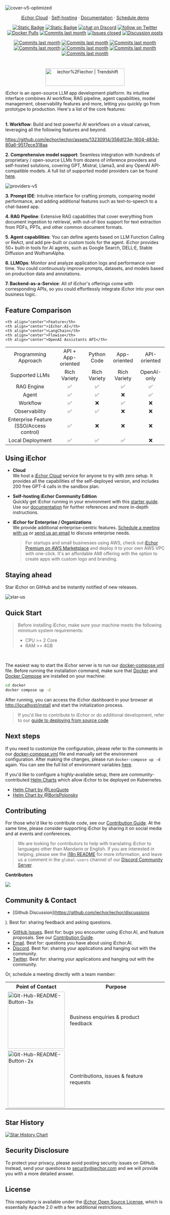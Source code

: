 ![cover-v5-optimized](https://github.com/iechor/iechor/assets/13230914/f9e19af5-61ba-4119-b926-d10c4c06ebab)

<p align="center">
  <a href="https://cloud.iechor.com">iEchor Cloud</a> ·
  <a href="https://docs.iechor.com/getting-started/install-self-hosted">Self-hosting</a> ·
  <a href="https://docs.iechor.com">Documentation</a> ·
  <a href="https://cal.com/guchenhe/iechor-demo">Schedule demo</a>
</p>

<p align="center">
    <a href="https://iechor.com" target="_blank">
        <img alt="Static Badge" src="https://img.shields.io/badge/Product-F04438"></a>
    <a href="https://iechor.com/pricing" target="_blank">
        <img alt="Static Badge" src="https://img.shields.io/badge/free-pricing?logo=free&color=%20%23155EEF&label=pricing&labelColor=%20%23528bff"></a>
    <a href="https://discord.gg/FngNHpbcY7" target="_blank">
        <img src="https://img.shields.io/discord/1082486657678311454?logo=discord&labelColor=%20%235462eb&logoColor=%20%23f5f5f5&color=%20%235462eb"
            alt="chat on Discord"></a>
    <a href="https://twitter.com/intent/follow?screen_name=iechor_ai" target="_blank">
        <img src="https://img.shields.io/twitter/follow/iechor_ai?logo=X&color=%20%23f5f5f5"
            alt="follow on Twitter"></a>
    <a href="https://hub.docker.com/u/iechor" target="_blank">
        <img alt="Docker Pulls" src="https://img.shields.io/docker/pulls/iechor/iechor-web?labelColor=%20%23FDB062&color=%20%23f79009"></a>
    <a href="https://github.com/iechor/iechor/graphs/commit-activity" target="_blank">
        <img alt="Commits last month" src="https://img.shields.io/github/commit-activity/m/iechor/iechor?labelColor=%20%2332b583&color=%20%2312b76a"></a>
    <a href="https://github.com/iechor/iechor/" target="_blank">
        <img alt="Issues closed" src="https://img.shields.io/github/issues-search?query=repo%3Aiechor%2Fiechor%20is%3Aclosed&label=issues%20closed&labelColor=%20%237d89b0&color=%20%235d6b98"></a>
    <a href="https://github.com/iechor/iechor/discussions/" target="_blank">
        <img alt="Discussion posts" src="https://img.shields.io/github/discussions/iechor/iechor?labelColor=%20%239b8afb&color=%20%237a5af8"></a>
</p>

<p align="center">
  <a href="./README.md"><img alt="Commits last month" src="https://img.shields.io/badge/English-d9d9d9"></a>
  <a href="./README_CN.md"><img alt="Commits last month" src="https://img.shields.io/badge/简体中文-d9d9d9"></a>
  <a href="./README_JA.md"><img alt="Commits last month" src="https://img.shields.io/badge/日本語-d9d9d9"></a>
  <a href="./README_ES.md"><img alt="Commits last month" src="https://img.shields.io/badge/Español-d9d9d9"></a>
  <a href="./README_KL.md"><img alt="Commits last month" src="https://img.shields.io/badge/Français-d9d9d9"></a>
  <a href="./README_FR.md"><img alt="Commits last month" src="https://img.shields.io/badge/Klingon-d9d9d9"></a>
  <a href="./README_KR.md"><img alt="Commits last month" src="https://img.shields.io/badge/한국어-d9d9d9"></a>
</p>

#

<p align="center">
  <a href="https://trendshift.io/repositories/2152" target="_blank"><img src="https://trendshift.io/api/badge/repositories/2152" alt="iechor%2Fiechor | Trendshift" style="width: 250px; height: 55px;" width="250" height="55"/></a>
</p>
iEchor is an open-source LLM app development platform. Its intuitive interface combines AI workflow, RAG pipeline, agent capabilities, model management, observability features and more, letting you quickly go from prototype to production. Here's a list of the core features:
</br> </br>

**1. Workflow**: 
  Build and test powerful AI workflows on a visual canvas, leveraging all the following features and beyond.


  https://github.com/iechor/iechor/assets/13230914/356df23e-1604-483d-80a6-9517ece318aa



**2. Comprehensive model support**: 
  Seamless integration with hundreds of proprietary / open-source LLMs from dozens of inference providers and self-hosted solutions, covering GPT, Mistral, Llama3, and any OpenAI API-compatible models. A full list of supported model providers can be found [here](https://docs.iechor.com/getting-started/readme/model-providers).

![providers-v5](https://github.com/iechor/iechor/assets/13230914/5a17bdbe-097a-4100-8363-40255b70f6e3)


**3. Prompt IDE**: 
  Intuitive interface for crafting prompts, comparing model performance, and adding additional features such as text-to-speech to a chat-based app. 

**4. RAG Pipeline**: 
  Extensive RAG capabilities that cover everything from document ingestion to retrieval, with out-of-box support for text extraction from PDFs, PPTs, and other common document formats.

**5. Agent capabilities**: 
  You can define agents based on LLM Function Calling or ReAct, and add pre-built or custom tools for the agent. iEchor provides 50+ built-in tools for AI agents, such as Google Search, DELL·E, Stable Diffusion and WolframAlpha.

**6. LLMOps**: 
  Monitor and analyze application logs and performance over time. You could continuously improve prompts, datasets, and models based on production data and annotations.

**7. Backend-as-a-Service**: 
  All of iEchor's offerings come with corresponding APIs, so you could effortlessly integrate iEchor into your own business logic.


## Feature Comparison
<table style="width: 100%;">
  <tr

>
    <th align="center">Feature</th>
    <th align="center">iEchor.AI</th>
    <th align="center">LangChain</th>
    <th align="center">Flowise</th>
    <th align="center">OpenAI Assistants API</th>
  </tr>
  <tr>
    <td align="center">Programming Approach</td>
    <td align="center">API + App-oriented</td>
    <td align="center">Python Code</td>
    <td align="center">App-oriented</td>
    <td align="center">API-oriented</td>
  </tr>
  <tr>
    <td align="center">Supported LLMs</td>
    <td align="center">Rich Variety</td>
    <td align="center">Rich Variety</td>
    <td align="center">Rich Variety</td>
    <td align="center">OpenAI-only</td>
  </tr>
  <tr>
    <td align="center">RAG Engine</td>
    <td align="center">✅</td>
    <td align="center">✅</td>
    <td align="center">✅</td>
    <td align="center">✅</td>
  </tr>
  <tr>
    <td align="center">Agent</td>
    <td align="center">✅</td>
    <td align="center">✅</td>
    <td align="center">❌</td>
    <td align="center">✅</td>
  </tr>
  <tr>
    <td align="center">Workflow</td>
    <td align="center">✅</td>
    <td align="center">❌</td>
    <td align="center">✅</td>
    <td align="center">❌</td>
  </tr>
  <tr>
    <td align="center">Observability</td>
    <td align="center">✅</td>
    <td align="center">✅</td>
    <td align="center">❌</td>
    <td align="center">❌</td>
  </tr>
  <tr>
    <td align="center">Enterprise Feature (SSO/Access control)</td>
    <td align="center">✅</td>
    <td align="center">❌</td>
    <td align="center">❌</td>
    <td align="center">❌</td>
  </tr>
  <tr>
    <td align="center">Local Deployment</td>
    <td align="center">✅</td>
    <td align="center">✅</td>
    <td align="center">✅</td>
    <td align="center">❌</td>
  </tr>
</table>

## Using iEchor

- **Cloud </br>**
We host a [iEchor Cloud](https://iechor.com) service for anyone to try with zero setup. It provides all the capabilities of the self-deployed version, and includes 200 free GPT-4 calls in the sandbox plan.

- **Self-hosting iEchor Community Edition</br>**
Quickly get iEchor running in your environment with this [starter guide](#quick-start).
Use our [documentation](https://docs.iechor.com) for further references and more in-depth instructions.

- **iEchor for Enterprise / Organizations</br>**
We provide additional enterprise-centric features. [Schedule a meeting with us](https://cal.com/guchenhe/30min) or [send us an email](mailto:business@iechor.com?subject=[GitHub]Business%20License%20Inquiry) to discuss enterprise needs. </br>
  > For startups and small businesses using AWS, check out [iEchor Premium on AWS Marketplace](https://aws.amazon.com/marketplace/pp/prodview-t22mebxzwjhu6) and deploy it to your own AWS VPC with one-click. It's an affordable AMI offering with the option to create apps with custom logo and branding.


## Staying ahead

Star iEchor on GitHub and be instantly notified of new releases.

![star-us](https://github.com/iechor/iechor/assets/13230914/b823edc1-6388-4e25-ad45-2f6b187adbb4)



## Quick Start
> Before installing iEchor, make sure your machine meets the following minimum system requirements:
> 
>- CPU >= 2 Core
>- RAM >= 4GB

</br>

The easiest way to start the iEchor server is to run our [docker-compose.yml](docker/docker-compose.yaml) file. Before running the installation command, make sure that [Docker](https://docs.docker.com/get-docker/) and [Docker Compose](https://docs.docker.com/compose/install/) are installed on your machine:

```bash
cd docker
docker compose up -d
```

After running, you can access the iEchor dashboard in your browser at [http://localhost/install](http://localhost/install) and start the initialization process.

> If you'd like to contribute to iEchor or do additional development, refer to our [guide to deploying from source code](https://docs.iechor.com/getting-started/install-self-hosted/local-source-code)

## Next steps

If you need to customize the configuration, please refer to the comments in our [docker-compose.yml](docker/docker-compose.yaml) file and manually set the environment configuration. After making the changes, please run `docker-compose up -d` again. You can see the full list of environment variables [here](https://docs.iechor.com/getting-started/install-self-hosted/environments).

If you'd like to configure a highly-available setup, there are community-contributed [Helm Charts](https://helm.sh/) which allow iEchor to be deployed on Kubernetes.

- [Helm Chart by @LeoQuote](https://github.com/douban/charts/tree/master/charts/iechor)
- [Helm Chart by @BorisPolonsky](https://github.com/BorisPolonsky/iechor-helm)


## Contributing

For those who'd like to contribute code, see our [Contribution Guide](https://github.com/iechor/iechor/blob/main/CONTRIBUTING.md). 
At the same time, please consider supporting iEchor by sharing it on social media and at events and conferences.


> We are looking for contributors to help with translating iEchor to languages other than Mandarin or English. If you are interested in helping, please see the [i18n README](https://github.com/iechor/iechor/blob/main/web/i18n/README.md) for more information, and leave us a comment in the `global-users` channel of our [Discord Community Server](https://discord.gg/8Tpq4AcN9c).

**Contributors**

<a href="https://github.com/iechor/iechor/graphs/contributors">
  <img src="https://contrib.rocks/image?repo=iechor/iechor" />
</a>

## Community & Contact

* [Github Discussion](https://github.com/iechor/iechor/discussions

). Best for: sharing feedback and asking questions.
* [GitHub Issues](https://github.com/iechor/iechor/issues). Best for: bugs you encounter using iEchor.AI, and feature proposals. See our [Contribution Guide](https://github.com/iechor/iechor/blob/main/CONTRIBUTING.md).
* [Email](mailto:support@iechor.com?subject=[GitHub]Questions%20About%20iEchor). Best for: questions you have about using iEchor.AI.
* [Discord](https://discord.gg/FngNHpbcY7). Best for: sharing your applications and hanging out with the community.
* [Twitter](https://twitter.com/iechor_ai). Best for: sharing your applications and hanging out with the community.

Or, schedule a meeting directly with a team member:

<table>
  <tr>
    <th>Point of Contact</th>
    <th>Purpose</th>
  </tr>
  <tr>
    <td><a href='https://cal.com/guchenhe/15min' target='_blank'><img class="schedule-button" src='https://github.com/iechor/iechor/assets/13230914/9ebcd111-1205-4d71-83d5-948d70b809f5' alt='Git-Hub-README-Button-3x' style="width: 180px; height: auto; object-fit: contain;"/></a></td>
    <td>Business enquiries & product feedback</td>
  </tr>
  <tr>
    <td><a href='https://cal.com/pinkbanana' target='_blank'><img class="schedule-button" src='https://github.com/iechor/iechor/assets/13230914/d1edd00a-d7e4-4513-be6c-e57038e143fd' alt='Git-Hub-README-Button-2x' style="width: 180px; height: auto; object-fit: contain;"/></a></td>
    <td>Contributions, issues & feature requests</td>
  </tr>
</table>

## Star History

[![Star History Chart](https://api.star-history.com/svg?repos=iechor/iechor&type=Date)](https://star-history.com/#iechor/iechor&Date)


## Security Disclosure

To protect your privacy, please avoid posting security issues on GitHub. Instead, send your questions to security@iechor.com and we will provide you with a more detailed answer.

## License

This repository is available under the [iEchor Open Source License](LICENSE), which is essentially Apache 2.0 with a few additional restrictions.